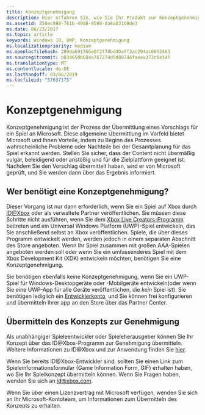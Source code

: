 ```yaml
---
title: Konzeptgenehmigung
description: Hier erfahren Sie, wie Sie Ihr Produkt zur Konzeptgenehmigung übermitteln, die Sie benötigen, wenn das Produkt auf der Xbox ausgeführt wird oder Xbox Live verwendet.
ms.assetid: 850ec988-761b-49d8-9508-da8a83108de3
ms.date: 06/23/2017
ms.topic: article
keywords: Windows 10, UWP, Konzeptgenehmigung
ms.localizationpriority: medium
ms.openlocfilehash: 289da691766e0f2f78bd40aff2ac294ac6852463
ms.sourcegitcommit: b034650b684a767274d5d88746faeea373c8e34f
ms.translationtype: MT
ms.contentlocale: de-DE
ms.lasthandoff: 03/06/2019
ms.locfileid: "57637175"
---
```

# <a name="concept-approval"></a>Konzeptgenehmigung

Konzeptgenehmigung ist der Prozess der Übermittlung eines Vorschlags für ein Spiel an Microsoft. Diese allgemeine Übermittlung im Vorfeld bietet Microsoft und Ihnen Vorteile, indem zu Beginn des Prozesses wahrscheinliche Probleme oder Nachteile bei der Gesamtplanung für das Spiel erkannt werden. Stellen Sie sicher, dass der Content nicht übermäßig vulgär, beleidigend oder anstößig und für die Zielplattform geeignet ist. Nachdem Sie den Vorschlag übermittelt haben, wird er von Microsoft geprüft, und Sie werden dann über das Ergebnis informiert.

## <a name="who-needs-concept-approval"></a>Wer benötigt eine Konzeptgenehmigung?

Dieser Vorgang ist nur dann erforderlich, wenn Sie ein Spiel auf Xbox durch [ID@Xbox](https://www.xbox.com/Developers/id) oder als verwaltete Partner veröffentlichen. Sie müssen diese Schritte nicht ausführen, wenn Sie dem [Xbox Live Creators-Programm](https://developer.microsoft.com/games/xbox/xboxlive/creator) beitreten und ein Universal Windows Platform (UWP)-Spiel entwickeln, das Sie anschließend selbst an Xbox veröffentlichen. Spiele, die über dieses Programm entwickelt werden, werden jedoch in einem separaten Abschnitt des Store angeboten. Wenn Ihr Spiel zusammen mit großen AAA-Spielen angeboten werden soll oder wenn Sie ein umfassenderes Spiel mit dem Xbox Development Kit (XDK) entwickeln möchten, benötigen Sie eine Konzeptgenehmigung.

Sie benötigen ebenfalls keine Konzeptgenehmigung, wenn Sie ein UWP-Spiel für Windows-Desktopgeräte oder -Mobilgeräte entwickeln(oder wenn Sie eine UWP-App für alle Geräte veröffentlichen, die *kein* Spiel ist). Sie benötigen lediglich ein [Entwicklerkonto](https://go.microsoft.com/fwlink/?LinkId=817223), und Sie können frei konfigurieren und übermitteln Ihrer app an den Store über das Partner Center.

## <a name="submit-your-concept-for-approval"></a>Übermitteln des Konzepts zur Genehmigung

Als unabhängiger Spieleentwickler oder Spieleherausgeber können Sie Ihr Konzept über das ID@Xbox-Programm zur Genehmigung übermitteln. Weitere Informationen zu ID@Xbox und zur Anwendung finden Sie [hier](https://www.xbox.com/Developers/id).

Wenn Sie bereits ID@Xbox-Entwickler sind, sollten Sie einen Link zum Spieleinformationsformular (Game Information Form, GIF) erhalten haben, wo Sie Ihr Spielkonzept übermitteln können. Wenn Sie Fragen haben, wenden Sie sich an [id@xbox.com](mailto:id@xbox.com).

Wenn Sie über einen Lizenzvertrag mit Microsoft verfügen, wenden Sie sich an Ihr Microsoft-Kontoteam, um Informationen zum Übermitteln des Konzepts zu erhalten.